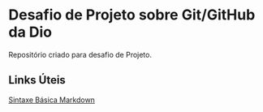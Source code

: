 # Desafio de Projeto sobre Git/GitHub da Dio
Repositório criado para desafio de Projeto.

## Links Úteis
[Sintaxe Básica Markdown](https://www.markdownguide.org/basic-syntax/)
